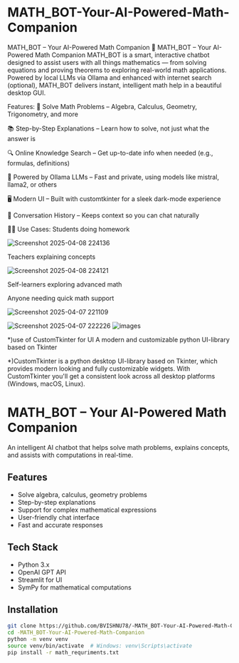 # MATH_BOT-Your-AI-Powered-Math-Companion
MATH_BOT – Your AI-Powered Math Companion
🤖 MATH_BOT – Your AI-Powered Math Companion
MATH_BOT is a smart, interactive chatbot designed to assist users with all things mathematics — from solving equations and proving theorems to exploring real-world math applications. Powered by local LLMs via Ollama and enhanced with internet search (optional), MATH_BOT delivers instant, intelligent math help in a beautiful desktop GUI.


 Features:
🧮 Solve Math 
Problems – Algebra, Calculus, Geometry, Trigonometry, and more

📚 Step-by-Step Explanations – Learn how to solve, not just what the answer is

🔍 Online Knowledge Search – Get up-to-date info when needed (e.g., formulas, definitions)

🧠 Powered by Ollama LLMs – Fast and private, using models like mistral, llama2, or others

🖥️ Modern UI – Built with customtkinter for a sleek dark-mode experience

🧵 Conversation History – Keeps context so you can chat naturally

🧑‍🏫 Use Cases:
Students doing homework

![Screenshot 2025-04-08 224136](https://github.com/user-attachments/assets/c2e2020e-c7c1-4b33-929f-af0c2c7b610f)

Teachers explaining concepts

![Screenshot 2025-04-08 224121](https://github.com/user-attachments/assets/00a266b1-dc4e-456e-b52f-4ac1c799fa19)

Self-learners exploring advanced math

Anyone needing quick math support


![Screenshot 2025-04-07 221109](https://github.com/user-attachments/assets/1ab0e3b1-ee94-4606-a139-4e324203b699)

![Screenshot 2025-04-07 222226](https://github.com/user-attachments/assets/1b9d3bbe-f584-423a-9474-32396f90e152)
![images](https://github.com/user-attachments/assets/e683daba-cc9d-45b3-b3da-318eea6927a9)


*)use of CustomTkinter for UI A modern and customizable python UI-library based on Tkinter

*)CustomTkinter is a python desktop UI-library based on Tkinter, which provides modern looking and fully customizable widgets. With CustomTkinter you'll get a consistent look across all desktop platforms (Windows, macOS, Linux).

# MATH_BOT – Your AI-Powered Math Companion

An intelligent AI chatbot that helps solve math problems, explains concepts, and assists with computations in real-time.

## Features

- Solve algebra, calculus, geometry problems  
- Step-by-step explanations  
- Support for complex mathematical expressions  
- User-friendly chat interface  
- Fast and accurate responses  

## Tech Stack

- Python 3.x  
- OpenAI GPT API  
- Streamlit for UI  
- SymPy for mathematical computations  

## Installation

```bash
git clone https://github.com/BVISHNU78/-MATH_BOT-Your-AI-Powered-Math-Companion.git
cd -MATH_BOT-Your-AI-Powered-Math-Companion
python -m venv venv
source venv/bin/activate  # Windows: venv\Scripts\activate
pip install -r math_requriments.txt
